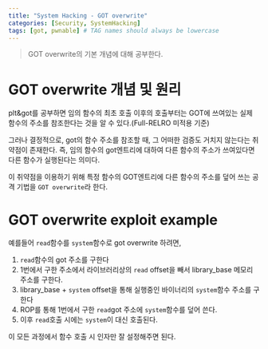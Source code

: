 ```yaml
---
title: "System Hacking - GOT overwrite"
categories: [Security, SystemHacking]
tags: [got, pwnable] # TAG names should always be lowercase
---
```


> GOT overwrite의 기본 개념에 대해 공부한다.


# GOT overwrite 개념 및 원리
plt&got를 공부하면 임의 함수의 최초 호출 이후의 호출부터는 GOT에 쓰여있는 실제 함수의 주소를 참조한다는 것을 알 수 있다.(Full-RELRO 미적용 기준)

그러나 결정적으로, got의 함수 주소를 참조할 때, 그 어떠한 검증도 거치지 않는다는 취약점이 존재한다. 즉, 임의 함수의 got엔트리에 대하여 다른 함수의 주소가 쓰여있다면 다른 함수가 실행된다는 의미다.

이 취약점을 이용하기 위해 특정 함수의 GOT엔트리에 다른 함수의 주소를 덮어 쓰는 공격 기법을 `GOT overwrite`라 한다.

# GOT overwrite exploit example
예를들어 `read`함수를 `system`함수로 got overwrite 하려면,
1. `read`함수의 got 주소를 구한다
2. 1번에서 구한 주소에서 라이브러리상의 `read` offset을 빼서 library_base 메모리 주소를 구한다.
3. library_base + `system` offset을 통해 실행중인 바이너리의 `system`함수 주소를 구한다
4. ROP를 통해 1번에서 구한 `read`got 주소에 `system`함수를 덮어 쓴다.
5. 이후 `read`호출 시에는 `system`이 대신 호출된다. 

이 모든 과정에서 함수 호출 시 인자만 잘 설정해주면 된다.